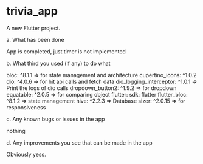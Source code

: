 # trivia_app

A new Flutter project.


a. What has been done

App is completed, just timer is not implemented

b. What third you used (if any) to do what

bloc: ^8.1.1 => for state management and architecture
  cupertino_icons: ^1.0.2
  dio: ^4.0.6   => for hit api calls and fetch data
  dio_logging_interceptor: ^1.0.1 => Print the logs of dio calls
  dropdown_button2: ^1.9.2  => for dropdown
  equatable: ^2.0.5   => for comparing object 
  flutter:
    sdk: flutter
  flutter_bloc: ^8.1.2   => state management
  hive: ^2.2.3   => Database
  sizer: ^2.0.15   => for responsiveness

c. Any known bugs or issues in the app

 nothing

d. Any improvements you see that can be made in the app

Obviously yess.
